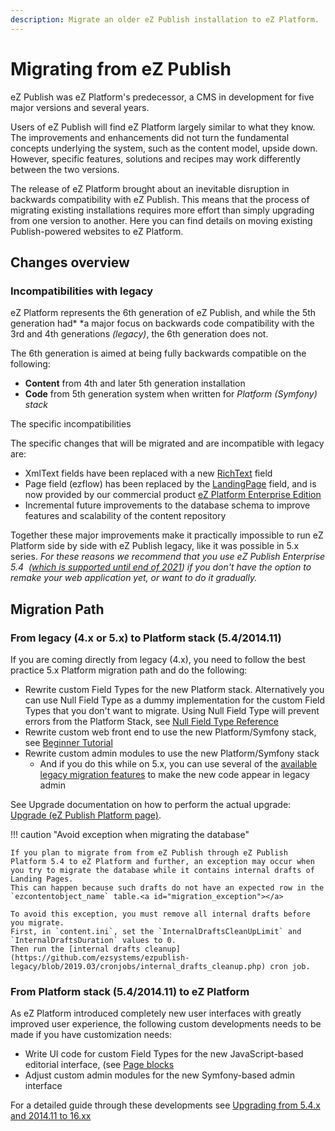 ```yaml
---
description: Migrate an older eZ Publish installation to eZ Platform.
---
```


# Migrating from eZ Publish

eZ Publish was eZ Platform's predecessor, a CMS in development for five major versions and several years.

Users of eZ Publish will find eZ Platform largely similar to what they know. The improvements and enhancements did not turn the fundamental concepts underlying the system, such as the content model, upside down. However, specific features, solutions and recipes may work differently between the two versions.

The release of eZ Platform brought about an inevitable disruption in backwards compatibility with eZ Publish. This means that the process of migrating existing installations requires more effort than simply upgrading from one version to another. Here you can find details on moving existing Publish-powered websites to eZ Platform.

## Changes overview

### Incompatibilities with legacy

eZ Platform represents the 6th generation of eZ Publish, and while the 5th generation had* *a major focus on backwards code compatibility with the 3rd and 4th generations *(legacy)*, the 6th generation does not.

The 6th generation is aimed at being fully backwards compatible on the following:

- **Content** from 4th and later 5th generation installation
- **Code** from 5th generation system when written for *Platform (Symfony) stack*

The specific incompatibilities

The specific changes that will be migrated and are incompatible with legacy are: 

- XmlText fields have been replaced with a new [RichText](richtextfield.md) field
- Page field (ezflow) has been replaced by the [LandingPage](pagefield.md) field, and is now provided by our commercial product [eZ Platform Enterprise Edition](http://ezstudio.com/)
- Incremental future improvements to the database schema to improve features and scalability of the content repository 

Together these major improvements make it practically impossible to run eZ Platform side by side with eZ Publish legacy, like it was possible in 5.x series. *For these reasons we recommend that you use eZ Publish Enterprise 5.4  ([which is supported until end of 2021](https://support.ez.no/Public/Service-Life)) if you don't have the option to remake your web application yet, or want to do it gradually.*

## Migration Path

### From legacy (4.x or 5.x) to Platform stack (5.4/2014.11)

If you are coming directly from legacy (4.x), you need to follow the best practice 5.x Platform migration path and do the following:

- Rewrite custom Field Types for the new Platform stack. Alternatively you can use Null Field Type as a dummy implementation for the custom Field Types that you don't want to migrate. Using Null Field Type will prevent errors from the Platform Stack, see [Null Field Type Reference](nullfield.md)
- Rewrite custom web front end to use the new Platform/Symfony stack, see [Beginner Tutorial](beginner_tutorial.md)
- Rewrite custom admin modules to use the new Platform/Symfony stack
    - And if you do this while on 5.x, you can use several of the [available legacy migration features](https://doc.ez.no/display/EZP/Legacy+code+and+features) to make the new code appear in legacy admin

See Upgrade documentation on how to perform the actual upgrade: [Upgrade (eZ Publish Platform page)](https://doc.ez.no/display/EZP/Upgrade).

!!! caution "Avoid exception when migrating the database"

    If you plan to migrate from from eZ Publish through eZ Publish Platform 5.4 to eZ Platform and further, an exception may occur when you try to migrate the database while it contains internal drafts of Landing Pages.
    This can happen because such drafts do not have an expected row in the `ezcontentobject_name` table.<a id="migration_exception"></a> 

    To avoid this exception, you must remove all internal drafts before you migrate. 
    First, in `content.ini`, set the `InternalDraftsCleanUpLimit` and `InternalDraftsDuration` values to 0. 
    Then run the [internal drafts cleanup](https://github.com/ezsystems/ezpublish-legacy/blob/2019.03/cronjobs/internal_drafts_cleanup.php) cron job. 

### From Platform stack (5.4/2014.11) to eZ Platform

As eZ Platform introduced completely new user interfaces with greatly improved user experience, the following custom developments needs to be made if you have customization needs:

- Write UI code for custom Field Types for the new JavaScript-based editorial interface, (see [Page blocks](render_page.md)
- Adjust custom admin modules for the new Symfony-based admin interface

For a detailed guide through these developments see [Upgrading from 5.4.x and 2014.11 to 16.xx](migrating_from_ez_publish_platform.md#upgrading-from-54x-and-201411-to-16xx) 
